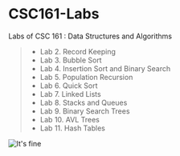 # CSC161-Labs
Labs of CSC 161 : Data Structures and Algorithms 

 > - Lab 2. Record Keeping 
 > - Lab 3. Bubble Sort 
 > - Lab 4. Insertion Sort and Binary Search 
 > - Lab 5. Population Recursion
 > - Lab 6. Quick Sort
 > - Lab 7. Linked Lists
 > - Lab 8. Stacks and Queues 
 > - Lab 9. Binary Search Trees
 > - Lab 10. AVL Trees  
 > - Lab 11. Hash Tables


![It's fine](https://i.imgur.com/npKt6xa.gif)

